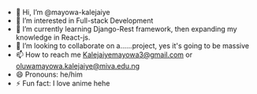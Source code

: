 - 👋 Hi, I’m @mayowa-kalejaiye
- 👀 I’m interested in Full-stack Development
- 🌱 I’m currently learning Django-Rest framework, then expanding my knowledge in React-js.
- 💞️ I’m looking to collaborate on a......project, yes it's going to be massive
- 📫 How to reach me Kalejaiyemayowa3@gmail.com or oluwamayowa.kalejaiye@miva.edu.ng
- 😄 Pronouns: he/him
- ⚡ Fun fact: I love anime hehe

<!---
mayowa-kalejaiye/mayowa-kalejaiye is a ✨ special ✨ repository because its `README.md` (this file) appears on your GitHub profile.
You can click the Preview link to take a look at your changes.
--->
